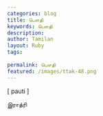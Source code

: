 ```yaml
---
categories: blog
title: பௌதி
keywords: பௌதி
description: 
author: Tamilan
layout: Ruby
tags: 
 
permalink: பௌதி
featured: /images/ttak-48.png
---
```

  
[ pauti ]  
  
இராத்ரி